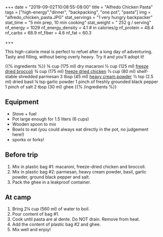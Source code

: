 +++
date = "2019-09-02T10:08:55-08:00"
title = "Alfredo Chicken Pasta"
tags = ["high-energy","dinner", "backpacking", "one pot", "pasta"]
img = "alfredo_chicken_pasta.JPG"
stat_servings = "1 very hungry backpacker"
stat_time = "5 min prep, 10 min cooking"
stat_weight = " 252 g / serving"
nf_energy = 1029
nf_energy_density = 4.1 # in calories/g
nf_protein = 48.4
nf_carbs = 68.9
nf_fiber = 4.6
nf_fat = 60.3

+++

This high-calorie meal is perfect to refuel after a long day of adventuring. Tasty and filling, without being overly heavy. Try it and you'll adopt it!
 
{{% ingredients %}}
¾ cup (175 ml) dry macaroni
½ cup (125 ml) <a target="_blank" href="https://www.amazon.com/gp/product/B00846WORO/ref=as_li_tl?ie=UTF8&camp=1789&creative=9325&creativeASIN=B00846WORO&linkCode=as2&tag=gourmethiking-20&linkId=61f739a2f45abd6063dc8d1ea748a725">freeze dried broccoli</a><img src="//ir-na.amazon-adsystem.com/e/ir?t=gourmethiking-20&l=am2&o=1&a=B00846WORO" width="1" height="1" border="0" alt="" style="border:none !important; margin:0px !important;" /> 
¾ cup (175 ml) <a target="_blank" href="https://www.amazon.com/gp/product/B000M8071M/ref=as_li_tl?ie=UTF8&camp=1789&creative=9325&creativeASIN=B000M8071M&linkCode=as2&tag=gourmethiking-20&linkId=9844477455f5e823b7f670506e351c0b">freeze dried chicken</a><img src="//ir-na.amazon-adsystem.com/e/ir?t=gourmethiking-20&l=am2&o=1&a=B000M8071M" width="1" height="1" border="0" alt="" style="border:none !important; margin:0px !important;" />
⅓ cup (80 ml) shelf-stable shredded parmesan
3 tbsp (45 ml) <a target="_blank" href="https://www.amazon.com/gp/product/B01A03E494/ref=as_li_tl?ie=UTF8&camp=1789&creative=9325&creativeASIN=B01A03E494&linkCode=as2&tag=gourmethiking-20&linkId=3df13fed05af087ef3851566461f3cc1">heavy cream powder</a><img src="//ir-na.amazon-adsystem.com/e/ir?t=gourmethiking-20&l=am2&o=1&a=B01A03E494" width="1" height="1" border="0" alt="" style="border:none !important; margin:0px !important;" />
½ tsp (2.5 ml)  dried basil
¼ tsp garlic powder
1 pinch of freshly grounded black pepper
1 pinch of salt
2 tbsp (30 ml) ghee
{{% /ingredients %}}

## Equipment
- Stove + fuel
- Pot large enough for 1.5 liters (6 cups)
- Wooden spoon to mix
- Bowls to eat (you could always eat directly in the pot, no judgement here!)
- sporks or forks!
 
## Before trip
1. Mix in plastic bag #1: macaroni, freeze-dried chicken and broccoli.
1. Mix in plastic bag #2: parmesan, heavy cream powder, basil, garlic powder, ground black pepper and salt.
1. Pack the ghee in a leakproof container.
 
## At camp
1. Bring 2¼ cup (560 ml) of water to boil.
1. Pour content of bag #1.
1. Cook until pasta are al dente. Do NOT drain. Remove from heat.
1. Add the content of plastic bag #2 and ghee.
1. Mix well and enjoy!
 

